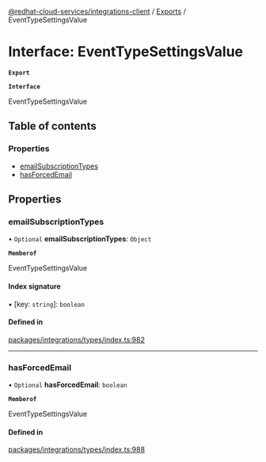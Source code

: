 [@redhat-cloud-services/integrations-client](../README.md) / [Exports](../modules.md) / EventTypeSettingsValue

# Interface: EventTypeSettingsValue

**`Export`**

**`Interface`**

EventTypeSettingsValue

## Table of contents

### Properties

- [emailSubscriptionTypes](EventTypeSettingsValue.md#emailsubscriptiontypes)
- [hasForcedEmail](EventTypeSettingsValue.md#hasforcedemail)

## Properties

### emailSubscriptionTypes

• `Optional` **emailSubscriptionTypes**: `Object`

**`Memberof`**

EventTypeSettingsValue

#### Index signature

▪ [key: `string`]: `boolean`

#### Defined in

[packages/integrations/types/index.ts:982](https://github.com/RedHatInsights/javascript-clients/blob/master/packages/integrations/types/index.ts#L982)

___

### hasForcedEmail

• `Optional` **hasForcedEmail**: `boolean`

**`Memberof`**

EventTypeSettingsValue

#### Defined in

[packages/integrations/types/index.ts:988](https://github.com/RedHatInsights/javascript-clients/blob/master/packages/integrations/types/index.ts#L988)
